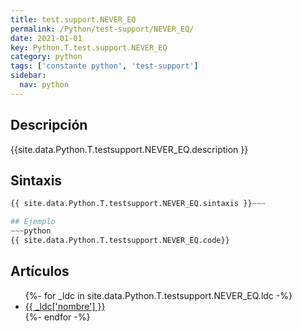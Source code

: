 ```yaml
---
title: test.support.NEVER_EQ
permalink: /Python/test-support/NEVER_EQ/
date: 2021-01-01
key: Python.T.test.support.NEVER_EQ
category: python
tags: ['constante python', 'test-support']
sidebar: 
  nav: python
---
```


## Descripción
{{site.data.Python.T.testsupport.NEVER_EQ.description }}

## Sintaxis
~~~python
{{ site.data.Python.T.testsupport.NEVER_EQ.sintaxis }}~~~

## Ejemplo
~~~python
{{ site.data.Python.T.testsupport.NEVER_EQ.code}}
~~~

## Artículos
<ul>
{%- for _ldc in site.data.Python.T.testsupport.NEVER_EQ.ldc -%}
   <li>
       <a href="{{_ldc['url'] }}">{{ _ldc['nombre'] }}</a>
   </li>
{%- endfor -%}
</ul>
